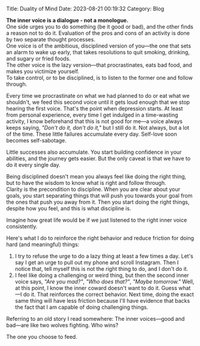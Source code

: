 Title: Duality of Mind
Date: 2023-08-21 00:19:32
Category: Blog

**The inner voice is a dialogue - not a monologue.**  
One side urges you to do something (be it good or bad), and the other finds a reason not to do it. Evaluation of the pros and cons of an activity is done by two separate thought processes.  
One voice is of the ambitious, disciplined version of you—the one that sets an alarm to wake up early, that takes resolutions to quit smoking, drinking, and sugary or fried foods.  
The other voice is the lazy version—that procrastinates, eats bad food, and makes you victimize yourself.  
To take control, or to be disciplined, is to listen to the former one and follow through.  

Every time we procrastinate on what we had planned to do or eat what we shouldn't, we feed this second voice until it gets loud enough that we stop hearing the first voice. That's the point when depression starts. At least from personal experience, every time I get indulged in a time-wasting activity, I know beforehand that this is not good for me—a voice always keeps saying, *"Don't do it, don't do it,"* but I still do it. Not always, but a lot of the time. These little failures accumulate every day. Self-love soon becomes self-sabotage.  

Little successes also accumulate. You start building confidence in your abilities, and the journey gets easier. But the only caveat is that we have to do it every single day.  

Being disciplined doesn't mean you always feel like doing the right thing, but to have the wisdom to know what is right and follow through.  
Clarity is the precondition to discipline. When you are clear about your goals, you start separating things that will push you towards your goal from the ones that push you away from it. Then you start doing the right things, despite how you feel, and this is what discipline is.  

Imagine how great life would be if we just listened to the right inner voice consistently.  

Here's what I do to reinforce the right behavior and reduce friction for doing hard (and meaningful) things:  
1. I try to refuse the urge to do a lazy thing at least a few times a day. Let's say I get an urge to pull out my phone and scroll Instagram. Then I notice that, tell myself this is not the right thing to do, and I don't do it.  
2. I feel like doing a challenging or weird thing, but then the second inner voice says, *"Are you mad?"*, *"Who does that?"*, *"Maybe tomorrow."* Well, at this point, I know the inner coward doesn't want to do it. Guess what—I do it. That reinforces the correct behavior. Next time, doing the exact same thing will have less friction because I'll have evidence that backs the fact that I am capable of doing challenging things.  

Referring to an old story I read somewhere: The inner voices—good and bad—are like two wolves fighting. Who wins?  

The one you choose to feed.
